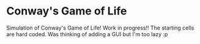 # Conway's Game of Life
Simulation of Conway's Game of Life! Work in progress!! The starting cells are hard coded. Was thinking of adding a GUI but I'm too lazy :p
